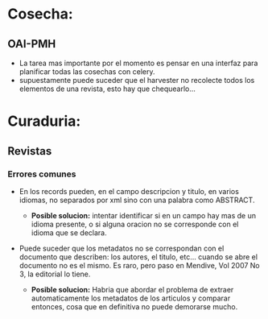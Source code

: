 
# Cosecha:

## OAI-PMH
 - La tarea mas importante por el momento es pensar en una interfaz para planificar todas las cosechas con celery.
 - supuestamente puede suceder que el harvester no recolecte todos los elementos de una revista, esto hay que chequearlo...

# Curaduria:

## Revistas

### Errores comunes

 - En los records pueden, en el campo descripcion y titulo, en varios idiomas, no separados por xml sino con una palabra como ABSTRACT.
    - **Posible solucion:** intentar identificar si en un campo hay mas de un idioma presente, o si alguna oracion no se corresponde con el idioma que se declara.

 - Puede suceder que los metadatos no se correspondan con el documento que describen: los autores, el titulo, etc... cuando se abre el documento no es el mismo. Es raro, pero paso en Mendive, Vol 2007 No 3, la editorial lo tiene.
    - **Posible solucion:** Habria que abordar el problema de extraer automaticamente los metadatos de los articulos y comparar entonces, cosa que en definitiva no puede demorarse mucho.



